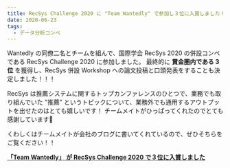 ```yaml
---
title: RecSys Challenge 2020 に "Team Wantedly" で参加し３位に入賞しました！
date: 2020-06-23
tags:
  - データ分析コンペ
---
```


Wantedly の同僚二名とチームを組んで、国際学会 RecSys 2020 の併設コンペである RecSys Challenge 2020 に参加しました。
最終的に **賞金圏内である 3 位** を獲得し、RecSys 併設 Workshop への論文投稿と口頭発表をすることも決定しました！！！

RecSys は推薦システムに関するトップカンファレンスのひとつで、業務でも取り組んでいた "推薦" というトピックについて、業務外でも通用するアウトプットを出せたのはとても嬉しいです！
チームメイトがひっぱってくれたのでとても感謝しています🙏

くわしくはチームメイトが会社のブログに書いてくれているので、ぜひそちらをご覧ください！！

**[「Team Wantedly」 が RecSys Challenge 2020 で３位に入賞しました](https://www.wantedly.com/companies/wantedly/post_articles/249713)**
